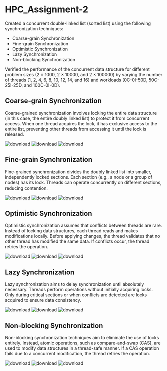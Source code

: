 # HPC_Assignment-2
Created a concurrent double-linked list (sorted list) using the following synchronization techniques:
 - Coarse-grain Synchronization
 - Fine-grain Synchronization
 - Optimistic Synchronization
 - Lazy Synchronization
 - Non-blocking Synchronization

Verified the performance of the concurrent data structure for different problem sizes (2 × 1000, 2 × 10000, and 2 × 100000) by varying the number of threads (1, 2, 4, 6, 8, 10, 12, 14, and 16) and workloads (0C-0I-50D, 50C-25I-25D, and 100C-0I-0D).

## Coarse-grain Synchronization
Coarse-grained synchronization involves locking the entire data structure (in this case, the entire doubly linked list) to protect it from concurrent access. When one thread acquires the lock, it has exclusive access to the entire list, preventing other threads from accessing it until the lock is released.

![download](https://github.com/Anandn3601/HPC_Assignment-2/assets/91625967/de6f2607-6bdb-4f04-950b-e146b2d1fdd8)
![download](https://github.com/Anandn3601/HPC_Assignment-2/assets/91625967/c2fedf0f-bfd1-460b-8473-4795fd5d1d11)
![download](https://github.com/Anandn3601/HPC_Assignment-2/assets/91625967/dc331f6b-97f2-4002-9142-da5cf76ee68e)


## Fine-grain Synchronization
Fine-grained synchronization divides the doubly linked list into smaller, independently locked sections. Each section (e.g., a node or a group of nodes) has its lock. Threads can operate concurrently on different sections, reducing contention.

![download](https://github.com/Anandn3601/HPC_Assignment-2/assets/91625967/a5177d91-a91c-4070-89ad-12723f5e4081)
![download](https://github.com/Anandn3601/HPC_Assignment-2/assets/91625967/f7ce351b-f366-49ae-85f4-6d1d98fe4e72)
![download](https://github.com/Anandn3601/HPC_Assignment-2/assets/91625967/3deb7ecb-cbc3-42b0-8679-a6536400037b)


## Optimistic Synchronization
Optimistic synchronization assumes that conflicts between threads are rare. Instead of locking data structures, each thread reads and makes modifications locally. Before applying changes, the thread validates that no other thread has modified the same data. If conflicts occur, the thread retries the operation.

![download](https://github.com/Anandn3601/HPC_Assignment-2/assets/91625967/9301f916-006f-4bc5-923f-9834aeaa9399)
![download](https://github.com/Anandn3601/HPC_Assignment-2/assets/91625967/31993909-4e73-472b-a942-06d5732252d3)
![download](https://github.com/Anandn3601/HPC_Assignment-2/assets/91625967/a663d6ca-c11c-4b55-b68d-7ea77d917f3f)


## Lazy Synchronization
Lazy synchronization aims to delay synchronization until absolutely necessary. Threads perform operations without initially acquiring locks. Only during critical sections or when conflicts are detected are locks acquired to ensure data consistency.

![download](https://github.com/Anandn3601/HPC_Assignment-2/assets/91625967/9b390350-b4da-460b-8cfe-38386744bbc4)
![download](https://github.com/Anandn3601/HPC_Assignment-2/assets/91625967/c26469ba-6a5e-4a47-aa89-bd798f6e50a5)
![download](https://github.com/Anandn3601/HPC_Assignment-2/assets/91625967/9e64c02e-3c01-47d0-9d69-24e2aadb8c6b)


## Non-blocking Synchronization
Non-blocking synchronization techniques aim to eliminate the use of locks entirely. Instead, atomic operations, such as compare-and-swap (CAS), are used to modify data structures in a thread-safe manner. If a CAS operation fails due to a concurrent modification, the thread retries the operation.

![download](https://github.com/Anandn3601/HPC_Assignment-2/assets/91625967/02dfb7bd-49df-46db-8215-1fe518b40346)
![download](https://github.com/Anandn3601/HPC_Assignment-2/assets/91625967/b7f8e43e-ae39-4b48-b938-c3059486d95f)
![download](https://github.com/Anandn3601/HPC_Assignment-2/assets/91625967/45cb9209-9eb2-4a96-a303-01d58a4d3f86)

